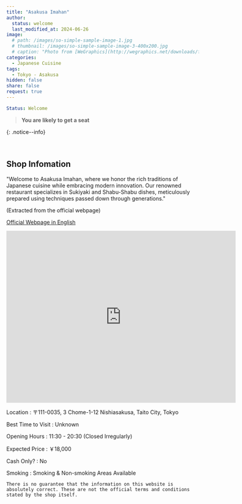 ```yaml
---
title: "Asakusa Imahan"
author:
  status: welcome
  last_modified_at: 2024-06-26
image: 
  # path: /images/so-simple-sample-image-1.jpg
  # thumbnail: /images/so-simple-sample-image-3-400x200.jpg
  # caption: "Photo from [WeGraphics](http://wegraphics.net/downloads/free-ultimate-blurred-background-pack/)"
categories:
  - Japanese Cuisine
tags:
  - Tokyo - Asakusa
hidden: false
share: false
request: true
---
```


```yaml
Status: Welcome 
```

> **You are likely to get a seat**
> 
{: .notice--info}


<p>　</p>


## Shop Infomation
"Welcome to Asakusa Imahan, where we honor the rich traditions of Japanese cuisine while embracing modern innovation. Our renowned restaurant specializes in Sukiyaki and Shabu-Shabu dishes, meticulously prepared using techniques passed down through generations."

<p class="site-description">
(Extracted from the official webpage)
</p>

<a href="https://www.asakusaimahan.co.jp/english" class="btn btn--inverse">Official Webpage in English</a>

<div class="map">
<iframe src="https://www.google.com/maps/embed?pb=!1m18!1m12!1m3!1d3239.4994067289367!2d139.78746549678954!3d35.71393449999999!2m3!1f0!2f0!3f0!3m2!1i1024!2i768!4f13.1!3m3!1m2!1s0x60188ebfe994dcf7%3A0x402534c8b8ced7d8!2sAsakusa%20Imahan!5e0!3m2!1sen!2sjp!4v1719459490131!5m2!1sen!2sjp" width="600" height="450" style="border:0;" allowfullscreen="" loading="lazy" referrerpolicy="no-referrer-when-downgrade"></iframe>
</div>

<p></p>

Location
: 〒111-0035, 3 Chome-1-12 Nishiasakusa, Taito City, Tokyo

Best Time to Visit
: Unknown

Opening Hours
: 11:30 - 20:30 (Closed Irregularly)

Expected Price
: ￥18,000

Cash Only?
: No

Smoking
: Smoking & Non-smoking Areas Available


`There is no guarantee that the information on this website is absolutely correct. These are not the official terms and conditions stated by the shop itself.`

